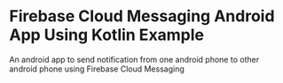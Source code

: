 # Firebase Cloud Messaging Android App Using Kotlin Example


An android app to send notification from one android phone to other android phone using Firebase Cloud Messaging
